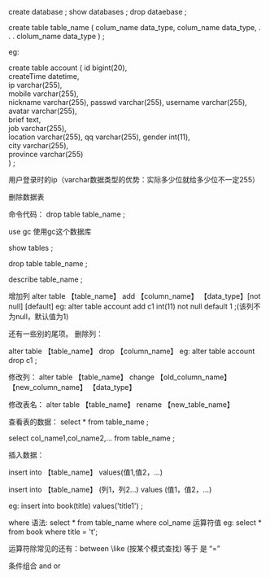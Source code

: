 create database ;
show databases ;
drop dataebase ;

create table table_name (
	colum_name data_type,
	colum_name data_type,
	.
	.
	.
	clolum_name data_type
) ;

eg:

create table account (
	id bigint(20),        
	createTime datetime,	
	ip varchar(255),	
	mobile varchar(255),	
	nickname varchar(255),
	passwd varchar(255),
	username varchar(255),
	avatar varchar(255),	
	brief text,		
	job varchar(255),	
	location varchar(255),
	qq varchar(255),
	gender int(11), 	
	city varchar(255),	
	province varchar(255)	
) ;

用户登录时的ip（varchar数据类型的优势：实际多少位就给多少位不一定255）

删除数据表

命令代码：
drop table table_name ;

use gc  使用gc这个数据库

show tables ;

drop table table_name ;

describe table_name ;

增加列
alter table 【table_name】 add 【column_name】 【data_type】[not null] [default]
eg:
alter table account add c1 int(11) not null default 1 ;(该列不为null，默认值为1)

还有一些别的尾项。
删除列：

alter table 【table_name】 drop 【column_name】
eg:
alter table account drop c1 ;

修改列：
alter table 【table_name】 change 【old_column_name】 【new_column_name】 【data_type】

修改表名：
alter table 【table_name】 rename 【new_table_name】


查看表的数据：
select * from table_name ;

select col_name1,col_name2,... from table_name ;

插入数据：

insert into 【table_name】 values(值1,值2，...)

insert into 【table_name】 (列1，列2...) values (值1，值2，...)

eg:
insert into book(title) values('title1') ;

where 语法:
select * from table_name where col_name 运算符值
eg: select * from book where title = 't';

运算符除常见的还有：between \like (按某个模式查找)
等于  是 “=”

条件组合 and  or  

